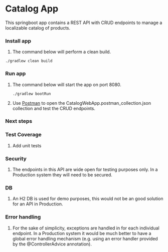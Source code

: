 # Catalog App
This springboot app contains a REST API with CRUD endpoints to manage a localizable catalog of products.

### Install app
1. The command below will perform a clean build.
```
./gradlew clean build
```

### Run app

1. The command below will start the app on port 8080.
    ```
    ./gradlew bootRun
    ```
1. Use [Postman](https://www.postman.com/) to open the CatalogWebApp.postman_collection.json collection and test the 
CRUD endpoints.

### Next steps
### Test Coverage
1. Add unit tests

### Security
1. The endpoints in this API are wide open for testing purposes only. In a Production system they will need to be 
secured.

### DB
1. An H2 DB is used for demo purposes, this would not be an good solution for an API in Production.

### Error handling
1. For the sake of simplicity, exceptions are handled in for each individual endpoint. In a Production system it would 
be much better to have a global error handling mechanism (e.g. using an error handler provided by the @ControllerAdvice 
annotation).



